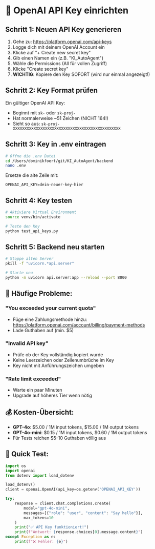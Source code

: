 # 🔑 OpenAI API Key einrichten

## Schritt 1: Neuen API Key generieren

1. Gehe zu: https://platform.openai.com/api-keys
2. Logge dich mit deinem OpenAI Account ein
3. Klicke auf "+ Create new secret key"
4. Gib einen Namen ein (z.B. "KI_AutoAgent")
5. Wähle die Permissions (All für vollen Zugriff)
6. Klicke "Create secret key"
7. **WICHTIG**: Kopiere den Key SOFORT (wird nur einmal angezeigt!)

## Schritt 2: Key Format prüfen

Ein gültiger OpenAI API Key:
- Beginnt mit `sk-` oder `sk-proj-`
- Hat normalerweise ~51 Zeichen (NICHT 164!)
- Sieht so aus: `sk-proj-XXXXXXXXXXXXXXXXXXXXXXXXXXXXXXXXXXXXXXXXXXXXXXX`

## Schritt 3: Key in .env eintragen

```bash
# Öffne die .env Datei
cd /Users/dominikfoert/git/KI_AutoAgent/backend
nano .env
```

Ersetze die alte Zeile mit:
```env
OPENAI_API_KEY=dein-neuer-key-hier
```

## Schritt 4: Key testen

```bash
# Aktiviere Virtual Environment
source venv/bin/activate

# Teste den Key
python test_api_keys.py
```

## Schritt 5: Backend neu starten

```bash
# Stoppe alten Server
pkill -f "uvicorn.*api.server"

# Starte neu
python -m uvicorn api.server:app --reload --port 8000
```

## 🚨 Häufige Probleme:

### "You exceeded your current quota"
- Füge eine Zahlungsmethode hinzu: https://platform.openai.com/account/billing/payment-methods
- Lade Guthaben auf (min. $5)

### "Invalid API key"
- Prüfe ob der Key vollständig kopiert wurde
- Keine Leerzeichen oder Zeilenumbrüche im Key
- Key nicht mit Anführungszeichen umgeben

### "Rate limit exceeded"
- Warte ein paar Minuten
- Upgrade auf höheres Tier wenn nötig

## 💰 Kosten-Übersicht:

- **GPT-4o**: $5.00 / 1M input tokens, $15.00 / 1M output tokens
- **GPT-4o-mini**: $0.15 / 1M input tokens, $0.60 / 1M output tokens
- Für Tests reichen $5-10 Guthaben völlig aus

## 🧪 Quick Test:

```python
import os
import openai
from dotenv import load_dotenv

load_dotenv()
client = openai.OpenAI(api_key=os.getenv('OPENAI_API_KEY'))

try:
    response = client.chat.completions.create(
        model="gpt-4o-mini",
        messages=[{"role": "user", "content": "Say hello"}],
        max_tokens=10
    )
    print("✅ API Key funktioniert!")
    print(f"Antwort: {response.choices[0].message.content}")
except Exception as e:
    print(f"❌ Fehler: {e}")
```
